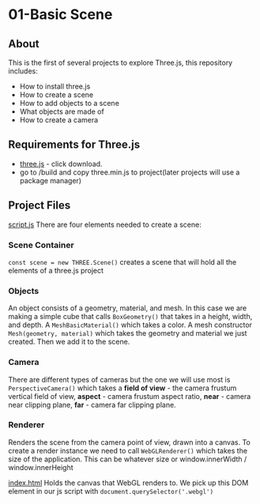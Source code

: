 # 01-Basic Scene

## About
This is the first of several projects to explore Three.js, this repository includes:
- How to install three.js
- How to create a scene
- How to add objects to a scene
- What objects are made of
- How to create a camera

## Requirements for Three.js
- [three.js](https://threejs.org/) - click download.
- go to /build and copy three.min.js to project(later projects will use a package manager)

## Project Files
[script.js](/01-basic_scene/script.js) There are four elements needed to create a scene:

### Scene Container
`const scene = new THREE.Scene()` creates a scene that will hold all the elements of a three.js project

### Objects
An object consists of a geometry, material, and mesh. In this case we are making a simple cube that calls `BoxGeometry()` that takes in a height, width, and depth. A `MeshBasicMaterial()` which takes a color. A mesh constructor `Mesh(geometry, material)` which takes the geometry and material we just created. Then we add it to the scene.

### Camera
There are different types of cameras but the one we will use most is `PerspectiveCamera()` which takes a **field of view** - the camera frustum vertical field of view, **aspect** - camera frustum aspect ratio, **near** - camera near clipping plane, **far** - camera far clipping plane.

### Renderer
Renders the scene from the camera point of view, drawn into a canvas. To create a render instance we need to call `WebGLRenderer()` which takes the size of the application. This can be whatever size or window.innerWidth / window.innerHeight

[index.html](/01-basic_scene/index.html) Holds the canvas that WebGL renders to. We pick up this DOM element in our js script with `document.querySelector('.webgl')`